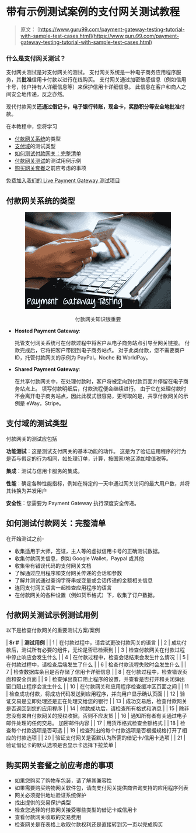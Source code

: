 # 带有示例测试案例的支付网关测试教程

> 原文： [https://www.guru99.com/payment-gateway-testing-tutorial-with-sample-test-cases.html](https://www.guru99.com/payment-gateway-testing-tutorial-with-sample-test-cases.html)

### 什么是支付网关测试？

支付网关测试是对支付网关的测试。 支付网关系统是一种电子商务应用程序服务，其**批准**信用卡付款以进行在线购买。 支付网关通过加密敏感信息（例如信用卡号，帐户持有人详细信息等）来保护信用卡详细信息。 此信息在客户和商人之间安全地传递，反之亦然。

现代付款网关**还通过借记卡，电子银行转账，现金卡，奖励积分等安全地批准**付款。

在本教程中，您将学习

*   [付款网关系统](#1)的类型
*   [支付域](#2)的测试类型
*   [如何测试付款网关：完整清单](#3)
*   [付款网关测试](#4)的测试用例示例
*   [购买网关套餐](#5)之前应考虑的事项

[免费加入我们的 Live Payment Gateway 测试项目](/live-payment-gateway-project.html)

## 付款网关系统的类型

<center>

<figure>

![Payment Gateway Testing Tutorial with Sample Test Cases](img/ff57182cf12a24b7a1e1e9150108fed4.png) 

<figcaption>付款网关知识很重要</figcaption>

</figure>

</center>

*   **Hosted Payment Gateway**:

    托管支付网关系统可在付款过程中将客户从电子商务站点引导至网关链接。 付款完成后，它将把客户带回到电子商务站点。 对于此类付款，您不需要商户 ID，托管付款网关的示例为 PayPal，Noche 和 WorldPay。

*   **Shared Payment Gateway**:

    在共享付款网关中，在处理付款时，客户将被定向到付款页面并停留在电子商务站点上。 填写付款明细后，付款流程便会继续进行。 由于它在处理付款时不会离开电子商务站点，因此此模式很容易，更可取的是，共享付款网关的示例是 eWay，Stripe。

## 支付域的测试类型

付款网关的测试应包括

**功能测试**：这是测试支付网关的基本功能的动作。 这是为了验证应用程序的行为是否与假定的行为相同，如处理订单，计算，按国家/地区添加增值税等。

**集成**：测试与信用卡服务的集成。

**性能**：确定各种性能指标，例如在特定的一天中通过网关访问的最大用户数，并将其转换为并发用户

**安全性**：您需要为 Payment Gateway 执行深度安全传递。

## 如何测试付款网关：完整清单

在开始测试之前-

*   收集适用于大师，签证，主人等的虚拟信用卡号的正确测试数据。
*   收集付款网关信息，例如 Google Wallet，Paypal 或其他
*   收集带有错误代码的支付网关文档
*   了解通过应用程序和支付网关传递的会话和参数
*   了解并测试通过查询字符串或变量或会话传递的金额相关信息
*   连同支付网关语言一起检查应用程序的语言
*   在付款网关的各种设置（例如货币格式）下，收集了订户数据。

## 付款网关测试示例测试用例

以下是检查付款网关的重要测试方案/案例

| **Sr＃** | **测试用例** |
| 1 | 在付款过程中，请尝试更改付款网关的语言 |
| 2 | 成功付款后，测试所有必要的组件，无论是否已检索到 |
| 3 | 检查付款网关在付款过程中停止响应会发生什么 |
| 4 | 在付款过程中，检查会话结束会发生什么情况 |
| 5 | 在付款过程中，请检查后端发生了什么 |
| 6 | 检查付款流程失败时会发生什么 |
| 7 | 检查数据库条目是否存储了信用卡详细信息 |
| 8 | 在付款过程中，检查错误页面和安全页面 |
| 9 | 检查弹出窗口阻止程序的设置，并查看是否打开和关闭弹出窗口阻止程序会发生什么 |
| 10 | 在付款网关和应用程序检查缓冲区页面之间 |
| 11 | 检查成功付款，将成功代码发送到应用程序，并向用户显示确认页面 |
| 12 | 验证交易是立即处理还是正在处理交给您的银行 |
| 13 | 成功交易后，检查付款网关是否返回到您的应用程序 |
| 14 | 付款成功后，请检查所有格式和消息 |
| 15 | 除非您没有来自付款网关的授权收据，否则不应发货 |
| 16 | 通知所有者有关通过电子邮件处理的任何交易。 加密邮件内容 |
| 17 | 用货币格式检查金额格式 |
| 18 | 检查每个付款选项是否可选 |
| 19 | 检查列出的每个付款选项是否根据规格打开了相应的付款选项 |
| 20 | 验证支付网关是否默认为所需的借记卡/信用卡选项 |
| 21 | 验证借记卡的默认选项是否显示卡选择下拉菜单 |

## 购买网关套餐之前应考虑的事项

*   如果您购买了购物车包装，请了解其兼容性
*   如果需要购买购物网关软件包，请向支付网关提供商咨询支持的应用程序列表
*   网关必须提供地址验证系统保护
*   找出提供的交易保护类型
*   检查您选择的付款网关接受哪些类型的借记卡或信用卡
*   查看付款网关收取的交易费用
*   检查网关是在表格上收取付款权利还是直接转到另一页以完成购买